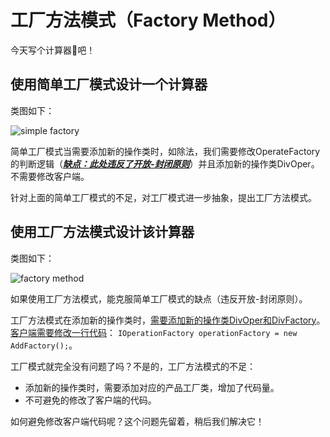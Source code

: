 # 工厂方法模式（Factory Method）



今天写个计算器🧮吧！

## 使用简单工厂模式设计一个计算器

类图如下：

![simple factory](https://gitee.com/gdhu/testtingop/raw/master/2019-11-20_004.jpg)

简单工厂模式当需要添加新的操作类时，如除法，我们需要修改OperateFactory的判断逻辑（<u>***缺点：此处违反了开放-封闭原则***</u>）并且添加新的操作类DivOper。不需要修改客户端。

针对上面的简单工厂模式的不足，对工厂模式进一步抽象，提出工厂方法模式。

## 使用工厂方法模式设计该计算器

类图如下：

![factory method](https://gitee.com/gdhu/testtingop/raw/master/2019-11-20_007.jpg)

如果使用工厂方法模式，能克服简单工厂模式的缺点（违反开放-封闭原则）。

工厂方法模式在添加新的操作类时，<u>需要添加新的操作类DivOper和DivFactory</u>。<u>客户端需要修改一行代码</u>：
`IOperationFactory operationFactory = new AddFactory();`。

工厂模式就完全没有问题了吗？不是的，工厂方法模式的不足：

- 添加新的操作类时，需要添加对应的产品工厂类，增加了代码量。
- 不可避免的修改了客户端的代码。

如何避免修改客户端代码呢？这个问题先留着，稍后我们解决它！


